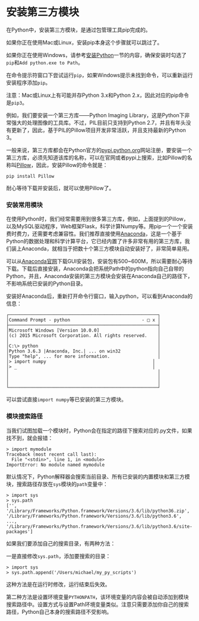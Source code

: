 # 安装第三方模块

在Python中，安装第三方模块，是通过包管理工具pip完成的。

如果你正在使用Mac或Linux，安装pip本身这个步骤就可以跳过了。


如果你正在使用Windows，请参考[安装Python](https://www.liaoxuefeng.com/wiki/1016959663602400/1016959856222624)一节的内容，确保安装时勾选了`pip`和`Add python.exe to Path`。


在命令提示符窗口下尝试运行`pip`，如果Windows提示未找到命令，可以重新运行安装程序添加`pip`。


注意：Mac或Linux上有可能并存Python 3.x和Python 2.x，因此对应的pip命令是`pip3`。


例如，我们要安装一个第三方库——Python Imaging 
Library，这是Python下非常强大的处理图像的工具库。不过，PIL目前只支持到Python 
2.7，并且有年头没有更新了，因此，基于PIL的Pillow项目开发非常活跃，并且支持最新的Python 3。


一般来说，第三方库都会在Python官方的[pypi.python.org](https://pypi.python.org/)网站注册，要安装一个第三方库，必须先知道该库的名称，可以在官网或者pypi上搜索，比如Pillow的名称叫[Pillow](https://pypi.python.org/pypi/Pillow/)，因此，安装Pillow的命令就是：


```
pip install Pillow
```


耐心等待下载并安装后，就可以使用Pillow了。



### 安装常用模块


在使用Python时，我们经常需要用到很多第三方库，例如，上面提到的Pillow，以及MySQL驱动程序，Web框架Flask，科学计算Numpy等。用pip一个一个安装费时费力，还需要考虑兼容性。我们推荐直接使用[Anaconda](https://www.anaconda.com/)，这是一个基于Python的数据处理和科学计算平台，它已经内置了许多非常有用的第三方库，我们装上Anaconda，就相当于把数十个第三方模块自动安装好了，非常简单易用。


可以从[Anaconda官网](https://www.anaconda.com/download/)下载GUI安装包，安装包有500~600M，所以需要耐心等待下载。下载后直接安装，Anaconda会把系统Path中的python指向自己自带的Python，并且，Anaconda安装的第三方模块会安装在Anaconda自己的路径下，不影响系统已安装的Python目录。


安装好Anaconda后，重新打开命令行窗口，输入python，可以看到Anaconda的信息：


```ascii
┌────────────────────────────────────────────────────────┐
│Command Prompt - python                           - □ x │
├────────────────────────────────────────────────────────┤
│Microsoft Windows [Version 10.0.0]                      │
│(c) 2015 Microsoft Corporation. All rights reserved.    │
│                                                        │
│C:\> python                                             │
│Python 3.6.3 |Anaconda, Inc.| ... on win32              │
│Type "help", ... for more information.                  │
│> import numpy                                        │
│> _                                                   │
│                                                        │
│                                                        │
│                                                        │
└────────────────────────────────────────────────────────┘
```


可以尝试直接`import numpy`等已安装的第三方模块。


### 模块搜索路径


当我们试图加载一个模块时，Python会在指定的路径下搜索对应的.py文件，如果找不到，就会报错：


```
> import mymodule
Traceback (most recent call last):
  File "<stdin>", line 1, in <module>
ImportError: No module named mymodule
```


默认情况下，Python解释器会搜索当前目录、所有已安装的内置模块和第三方模块，搜索路径存放在`sys`模块的`path`变量中：


```
> import sys
> sys.path
['', '/Library/Frameworks/Python.framework/Versions/3.6/lib/python36.zip', '/Library/Frameworks/Python.framework/Versions/3.6/lib/python3.6', ..., '/Library/Frameworks/Python.framework/Versions/3.6/lib/python3.6/site-packages']
```


如果我们要添加自己的搜索目录，有两种方法：


一是直接修改`sys.path`，添加要搜索的目录：


```
> import sys
> sys.path.append('/Users/michael/my_py_scripts')
```


这种方法是在运行时修改，运行结束后失效。


第二种方法是设置环境变量`PYTHONPATH`，该环境变量的内容会被自动添加到模块搜索路径中。设置方式与设置Path环境变量类似。注意只需要添加你自己的搜索路径，Python自己本身的搜索路径不受影响。

